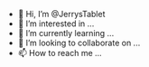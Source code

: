 - 👋 Hi, I’m @JerrysTablet
- 👀 I’m interested in ...
- 🌱 I’m currently learning ...
- 💞️ I’m looking to collaborate on ...
- 📫 How to reach me ...

<!---
JerrysTablet/JerrysTablet is a ✨ special ✨ repository because its `README.md` (this file) appears on your GitHub profile.
You can click the Preview link to take a look at your changes.
--->
